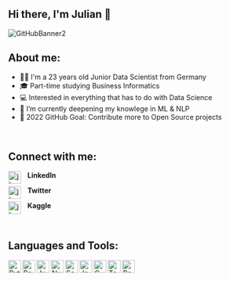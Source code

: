 ## Hi there, I'm Julian 👋
![GitHubBanner2](https://user-images.githubusercontent.com/81187442/151041033-f2cd74aa-5f1f-4fb9-81d2-dac79e65084b.png)

## About me:

- 👨‍💻 I'm a 23 years old Junior Data Scientist from Germany
- 🎓 Part-time studying Business Informatics
- 💻 Interested in everything that has to do with Data Science
- 🧠 I’m currently deepening my knowlege in ML & NLP
- 🥅 2022 GitHub Goal: Contribute more to Open Source projects

<br />

## Connect with me:
**⠀LinkedIn** [<img align="left" alt="jkopz | LinkedIn" width="26px" src="https://cdn-icons-png.flaticon.com/512/174/174857.png">](https://www.linkedin.com/in/julian-kopf/)

**⠀Twitter** [<img align="left" alt="jkopz | Twitter" width="26px" src="https://upload.wikimedia.org/wikipedia/de/thumb/9/9f/Twitter_bird_logo_2012.svg/2000px-Twitter_bird_logo_2012.svg.png">](https://twitter.com/jk0pz)

**⠀Kaggle** [<img align="left" alt="jkopz | Twitter" width="26px" src="https://cdn4.iconfinder.com/data/icons/logos-and-brands/512/189_Kaggle_logo_logos-512.png">](https://www.kaggle.com/jkopz1)

<br />

## Languages and Tools:


<img align="left" alt="Python" width="26px" src="https://upload.wikimedia.org/wikipedia/commons/thumb/c/c3/Python-logo-notext.svg/1024px-Python-logo-notext.svg.png" />
<img align="left" alt="Pandas" width="26px" src="https://pandas.pydata.org/static/img/favicon_white.ico" />
<img align="left" alt="Jupyter Notebook" width="26px" src="https://upload.wikimedia.org/wikipedia/commons/thumb/3/38/Jupyter_logo.svg/1200px-Jupyter_logo.svg.png" />
<img align="left" alt="NumPy" width="26px" src="https://cdn.worldvectorlogo.com/logos/numpy.svg" />
<img align="left" alt="Seaborn" width="26px" src="https://user-images.githubusercontent.com/315810/92161415-9e357100-edfe-11ea-917d-f9e33fd60741.png" />
<img align="left" alt="Java" width="26px" src="https://brandslogos.com/wp-content/uploads/images/large/java-logo-1.png" />
<img align="left" alt="C" width="26px" src="https://basiccode.de/images/courses/c.png" />
<img align="left" alt="Tableau" width="26px" src="https://mooncamp.com/de/images/logos/tableau-769c1a32.svg" />
<img align="left" alt="PowerBI" width="26px" src="https://eve-consulting.de/wp-content/uploads/2020/04/icons8-power-bi-500-1.png" />
